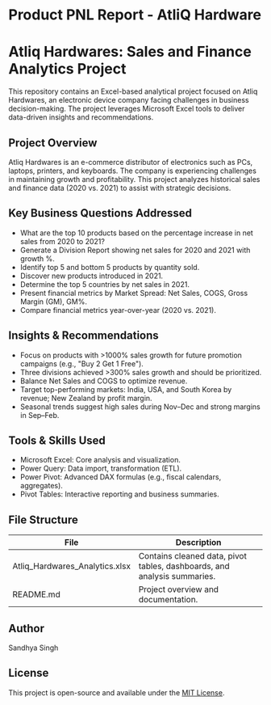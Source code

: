 # Product PNL Report - AtliQ Hardware
# Atliq Hardwares: Sales and Finance Analytics Project

This repository contains an Excel-based analytical project focused on Atliq Hardwares, an electronic device company facing challenges in business decision-making. The project leverages Microsoft Excel tools to deliver data-driven insights and recommendations.

## Project Overview

Atliq Hardwares is an e-commerce distributor of electronics such as PCs, laptops, printers, and keyboards. The company is experiencing challenges in maintaining growth and profitability. This project analyzes historical sales and finance data (2020 vs. 2021) to assist with strategic decisions.

## Key Business Questions Addressed

- What are the top 10 products based on the percentage increase in net sales from 2020 to 2021?
- Generate a Division Report showing net sales for 2020 and 2021 with growth %.
- Identify top 5 and bottom 5 products by quantity sold.
- Discover new products introduced in 2021.
- Determine the top 5 countries by net sales in 2021.
- Present financial metrics by Market Spread: Net Sales, COGS, Gross Margin (GM), GM%.
- Compare financial metrics year-over-year (2020 vs. 2021).

## Insights & Recommendations

- Focus on products with >1000% sales growth for future promotion campaigns (e.g., "Buy 2 Get 1 Free").
- Three divisions achieved >300% sales growth and should be prioritized.
- Balance Net Sales and COGS to optimize revenue.
- Target top-performing markets: India, USA, and South Korea by revenue; New Zealand by profit margin.
- Seasonal trends suggest high sales during Nov–Dec and strong margins in Sep–Feb.

## Tools & Skills Used

- Microsoft Excel: Core analysis and visualization.
- Power Query: Data import, transformation (ETL).
- Power Pivot: Advanced DAX formulas (e.g., fiscal calendars, aggregates).
- Pivot Tables: Interactive reporting and business summaries.

## File Structure

| File | Description |
|------|-------------|
| Atliq_Hardwares_Analytics.xlsx | Contains cleaned data, pivot tables, dashboards, and analysis summaries. |
| README.md | Project overview and documentation. |

## Author

Sandhya Singh

## License

This project is open-source and available under the [MIT License](LICENSE).

